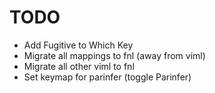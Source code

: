 # TODO

* Add Fugitive to Which Key
* Migrate all mappings to fnl (away from viml)
* Migrate all other viml to fnl
* Set keymap for parinfer (toggle Parinfer)
